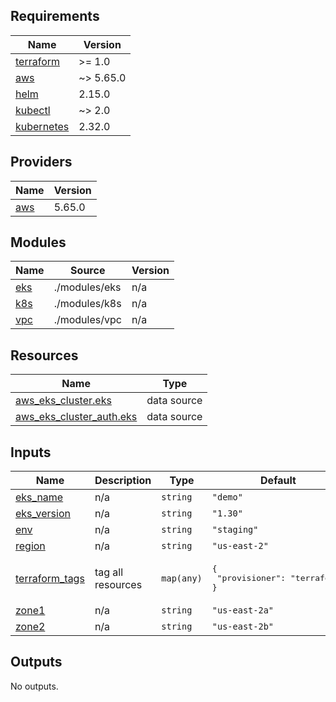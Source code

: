 <!-- BEGIN_TF_DOCS -->
## Requirements

| Name | Version |
|------|---------|
| <a name="requirement_terraform"></a> [terraform](#requirement\_terraform) | >= 1.0 |
| <a name="requirement_aws"></a> [aws](#requirement\_aws) | ~> 5.65.0 |
| <a name="requirement_helm"></a> [helm](#requirement\_helm) | 2.15.0 |
| <a name="requirement_kubectl"></a> [kubectl](#requirement\_kubectl) | ~> 2.0 |
| <a name="requirement_kubernetes"></a> [kubernetes](#requirement\_kubernetes) | 2.32.0 |

## Providers

| Name | Version |
|------|---------|
| <a name="provider_aws"></a> [aws](#provider\_aws) | 5.65.0 |

## Modules

| Name | Source | Version |
|------|--------|---------|
| <a name="module_eks"></a> [eks](#module\_eks) | ./modules/eks | n/a |
| <a name="module_k8s"></a> [k8s](#module\_k8s) | ./modules/k8s | n/a |
| <a name="module_vpc"></a> [vpc](#module\_vpc) | ./modules/vpc | n/a |

## Resources

| Name | Type |
|------|------|
| [aws_eks_cluster.eks](https://registry.terraform.io/providers/hashicorp/aws/latest/docs/data-sources/eks_cluster) | data source |
| [aws_eks_cluster_auth.eks](https://registry.terraform.io/providers/hashicorp/aws/latest/docs/data-sources/eks_cluster_auth) | data source |

## Inputs

| Name | Description | Type | Default | Required |
|------|-------------|------|---------|:--------:|
| <a name="input_eks_name"></a> [eks\_name](#input\_eks\_name) | n/a | `string` | `"demo"` | no |
| <a name="input_eks_version"></a> [eks\_version](#input\_eks\_version) | n/a | `string` | `"1.30"` | no |
| <a name="input_env"></a> [env](#input\_env) | n/a | `string` | `"staging"` | no |
| <a name="input_region"></a> [region](#input\_region) | n/a | `string` | `"us-east-2"` | no |
| <a name="input_terraform_tags"></a> [terraform\_tags](#input\_terraform\_tags) | tag all resources | `map(any)` | <pre>{<br>  "provisioner": "terraform"<br>}</pre> | no |
| <a name="input_zone1"></a> [zone1](#input\_zone1) | n/a | `string` | `"us-east-2a"` | no |
| <a name="input_zone2"></a> [zone2](#input\_zone2) | n/a | `string` | `"us-east-2b"` | no |

## Outputs

No outputs.
<!-- END_TF_DOCS -->